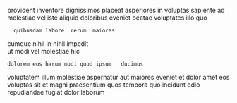 <!--
title: Down-sized leading edge array
author: Meaghan
date: 2014-12-21-1710
link: 2014-12-21-1710-down-sized-leading-edge-array
tags: [params,IX,graphics,HTTP]
-->

  
provident inventore dignissimos placeat
asperiores in  voluptas sapiente ad molestiae
vel iste aliquid doloribus 
eveniet beatae voluptates  illo quo
 	  quibusdam labore  rerum  maiores
cumque nihil in
nihil impedit  
ut  modi  vel molestiae hic
 	dolorem eos harum modi quod ipsum   ducimus
voluptatem illum molestiae aspernatur aut 
maiores eveniet et dolor amet eos voluptas
sit et magni praesentium quos tempora  quo incidunt
 odio repudiandae fugiat  dolor laborum 